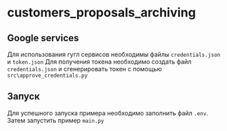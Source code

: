 # customers_proposals_archiving
## Google services
Для использования гугл сервисов необходимы файлы ``credentials.json`` и ``token.json``
Для получения токена необходимо создать файл ``credentials.json`` и сгенерировать токен с помощью ``src\approve_credentials.py``
## Запуск
Для успешного запуска примера необходимо заполнить файл ``.env``. Затем запустить пример ``main.py``